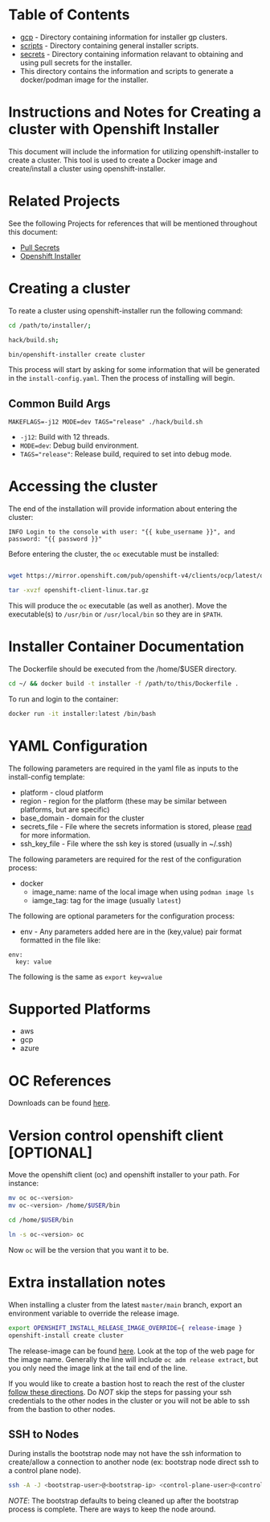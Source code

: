 # Table of Contents

- [gcp](./gcp) - Directory containing information for installer gp clusters.
- [scripts](./scripts) - Directory containing general installer scripts.
- [secrets](./secrets) - Directory containing information relavant to obtaining and using pull secrets for the installer.
- This directory contains the information and scripts to generate a docker/podman image for the installer.

# Instructions and Notes for Creating a cluster with Openshift Installer

This document will include the information for utilizing openshift-installer to create a cluster. This tool
is used to create a Docker image and create/install a cluster using openshift-installer.

# Related Projects

See the following Projects for references that will be mentioned throughout this document:

- [Pull Secrets](https://github.com/barbacbd/RedHatDocs/blob/main/installer/secrets/README.md)
- [Openshift Installer](https://github.com/openshift/installer)

# Creating a cluster

To reate a cluster using openshift-installer run the following command:

```bash
cd /path/to/installer/;

hack/build.sh;

bin/openshift-installer create cluster

```

This process will start by asking for some information that will be generated in the `install-config.yaml`.
Then the process of installing will begin.

## Common Build Args

`MAKEFLAGS=-j12 MODE=dev TAGS="release" ./hack/build.sh`

- `-j12`: Build with 12 threads.
- `MODE=dev`: Debug build environment.
- `TAGS="release"`: Release build, required to set into debug mode.


# Accessing the cluster

The end of the installation will provide information about entering the cluster:

```
INFO Login to the console with user: "{{ kube_username }}", and password: "{{ password }}"
```

Before entering the cluster, the `oc` executable must be installed:

```bash

wget https://mirror.openshift.com/pub/openshift-v4/clients/ocp/latest/openshift-client-linux.tar.gz

tar -xvzf openshift-client-linux.tar.gz
```

This will produce the `oc` executable (as well as another). Move the executable(s) to `/usr/bin` or `/usr/local/bin` so they are in `$PATH`.

# Installer Container Documentation

The Dockerfile should be executed from the /home/$USER directory. 

```bash
cd ~/ && docker build -t installer -f /path/to/this/Dockerfile .
```

To run and login to the container:

```bash
docker run -it installer:latest /bin/bash
```

# YAML Configuration

The following parameters are required in the yaml file as inputs to the install-config template:
- platform - cloud platform
- region - region for the platform (these may be similar between platforms, but are specific)
- base_domain - domain for the cluster
- secrets_file - File where the secrets information is stored, please [read](https://github.com/barbacbd/RedHatDocs/blob/main/installer/secrets/README.md) for more information.
- ssh_key_file - File where the ssh key is stored (usually in ~/.ssh)

The following parameters are required for the rest of the configuration process:
- docker
  - image_name: name of the local image when using `podman image ls`
  - iamge_tag: tag for the image (usually `latest`)

The following are optional parameters for the configuration process:
- env - Any parameters added here are in the (key,value) pair format formatted in the file like:
```
env:
  key: value
```
The following is the same as `export key=value`


# Supported Platforms

- aws
- gcp
- azure

# OC References

Downloads can be found [here](https://amd64.ocp.releases.ci.openshift.org/).


# Version control openshift client [OPTIONAL]

Move the openshift client (oc) and openshift installer to your path. For instance:

```bash
mv oc oc-<version>
mv oc-<version> /home/$USER/bin

cd /home/$USER/bin

ln -s oc-<version> oc
```

Now `oc` will be the version that you want it to be.


# Extra installation notes

When installing a cluster from the latest `master/main` branch, export an environment variable to override the release image.

```bash
export OPENSHIFT_INSTALL_RELEASE_IMAGE_OVERRIDE={ release-image }
openshift-install create cluster
```

The release-image can be found [here](https://amd64.ocp.releases.ci.openshift.org/). Look at the top of the web page for the image name.
Generally the line will include `oc adm release extract`, but you only need the image link at the tail end of the line.


If you would like to create a bastion host to reach the rest of the cluster [follow these directions](https://github.com/eparis/ssh-bastion). Do _NOT_ skip the steps for passing your ssh credentials to the other nodes in the cluster or you will not be able to ssh from the bastion to other nodes.

## SSH to Nodes

During installs the bootstrap node may not have the ssh information to create/allow a connection to another node (ex: bootstrap node direct ssh to a control plane node).

```bash
ssh -A -J <bootstrap-user>@<bootstrap-ip> <control-plane-user>@<control-plane-internal-ip>
```

_NOTE_: The bootstrap defaults to being cleaned up after the bootstrap process is complete. There are ways to keep the node around.
